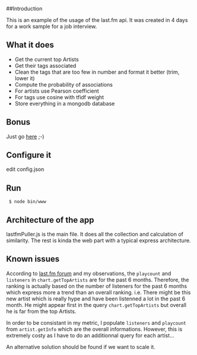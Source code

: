 
##Introduction

This is an example of the usage of the last.fm api. It was created in 4 days for a work sample for a job interview.

## What it does

* Get the current top Artists
* Get their tags associated
 * Clean the tags that are too few in number and format it better (trim, lower it)
* Compute the probability of associations 
 * For artists use Pearson coefficient
 * For tags use cosine with tfidf weight
* Store everything in a mongodb database

## Bonus
Just go [here](http://192.99.43.191/lastfm/) ;-)

## Configure it

edit config.json


## Run
     $ node bin/www

## Architecture of the app

lastfmPuller.js is the main file. It does all the collection and calculation of similarity.
The rest is kinda the web part with a typical express architecture.


## Known issues

According to [last.fm forum](http://www.lastfm.fr/forum/21713/_/598337) and my observations, the `playcount` and `listeners` in `chart.getTopArtists` are for the past 6 months.
Therefore, the ranking is actually based on the number of listeners for the past 6 months which express more a trend than an overall ranking.
i.e. There might be this new artist which is really hype and have been listenned a lot in the past 6 month. He might appear first in the query `chart.getTopArtists` but overall he is far from the top Artists.

In order to be consistant in my metric, I populate `listeners` and `playcount` from `artist.getInfo` which are the overall informations.
However, this is extremely costy as I have to do an additionnal query for each artist... 

An alternative solution should be found if we want to scale it.
